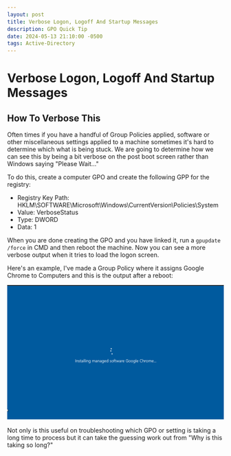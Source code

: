 ```yaml
---
layout: post
title: Verbose Logon, Logoff And Startup Messages
description: GPO Quick Tip
date: 2024-05-13 21:10:00 -0500
tags: Active-Directory
---
```


# Verbose Logon, Logoff And Startup Messages

## How To Verbose This

Often times if you have a handful of Group Policies applied, software or other miscellaneous settings applied to a machine sometimes it's hard to determine which what is being stuck. We are going to determine how we can see this by being a bit verbose on the post boot screen rather than Windows saying "Please Wait..."

To do this, create a computer GPO and create the following GPP for the registry:

- Registry Key Path: HKLM\SOFTWARE\Microsoft\Windows\CurrentVersion\Policies\System
- Value: VerboseStatus
- Type: DWORD
- Data: 1

When you are done creating the GPO and you have linked it, run a `gpupdate /force` in CMD and then reboot the machine. Now you can see a more verbose output when it tries to load the logon screen.

Here's an example, I've made a Group Policy where it assigns Google Chrome to Computers and this is the output after a reboot:

![GPO Process](/images/posts/2024-05-13-GPO-Verbose/Screenshot-2024-05-13.png)

Not only is this useful on troubleshooting which GPO or setting is taking a long time to process but it can take the guessing work out from "Why is this taking so long?"
